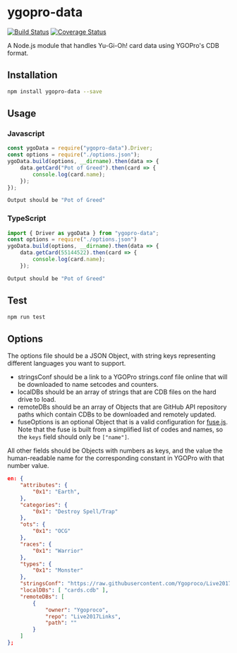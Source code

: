 # ygopro-data

[![Build Status](https://travis-ci.org/AlphaKretin/ygo-data.svg?branch=master)](https://travis-ci.org/AlphaKretin/ygo-data) [![Coverage Status](https://coveralls.io/repos/github/AlphaKretin/ygo-data/badge.svg)](https://coveralls.io/github/AlphaKretin/ygo-data)

A Node.js module that handles Yu-Gi-Oh! card data using YGOPro's CDB format.

## Installation

```sh
npm install ygopro-data --save
```

## Usage

### Javascript

```javascript
const ygoData = require("ygopro-data").Driver;
const options = require("./options.json");
ygoData.build(options, __dirname).then(data => {
    data.getCard("Pot of Greed").then(card => {
        console.log(card.name);
    });
});
```

```sh
Output should be "Pot of Greed"
```

### TypeScript

```typescript
import { Driver as ygoData } from "ygopro-data";
const options = require("./options.json")
ygoData.build(options, __dirname).then(data => {
    data.getCard(55144522).then(card => {
        console.log(card.name);
    });
```

```sh
Output should be "Pot of Greed"
```

## Test

```sh
npm run test
```

## Options

The options file should be a JSON Object, with string keys representing different languages you want to support.

-   stringsConf should be a link to a YGOPro strings.conf file online that will be downloaded to name setcodes and counters.
-   localDBs should be an array of strings that are CDB files on the hard drive to load.
-   remoteDBs should be an array of Objects that are GitHub API repository paths which contain CDBs to be downloaded and remotely updated.
-   fuseOptions is an optional Object that is a valid configuration for [fuse.js](http://fusejs.io/). Note that the fuse is built from a simplified list of codes and names, so the `keys` field should only be `["name"]`.

All other fields should be Objects with numbers as keys, and the value the human-readable name for the corresponding constant in YGOPro with that number value.

```json
en: {
    "attributes": {
        "0x1": "Earth",
    },
    "categories": {
        "0x1": "Destroy Spell/Trap"
    },
    "ots": {
        "0x1": "OCG"
    },
    "races": {
        "0x1": "Warrior"
    },
    "types": {
        "0x1": "Monster"
    },
    "stringsConf": "https://raw.githubusercontent.com/Ygoproco/Live2017Links/master/strings.conf",
    "localDBs": [ "cards.cdb" ],
    "remoteDBs": [
        {
            "owner": "Ygoproco",
            "repo": "Live2017Links",
            "path": ""
        }
    ]
};
```
